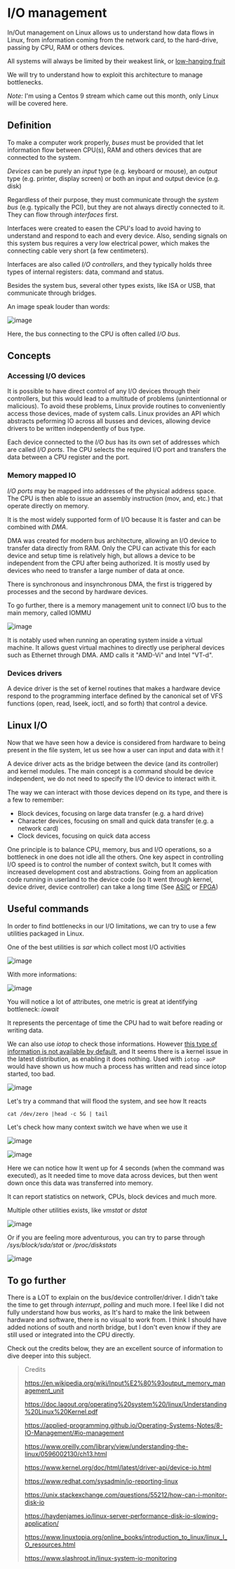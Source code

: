 # I/O management

In/Out management on Linux allows us to understand how data flows in Linux, from information coming from the network card, to the hard-drive, passing by CPU, RAM or others devices.

All systems will always be limited by their weakest link, or [low-hanging fruit](https://dictionary.cambridge.org/dictionary/english/low-hanging-fruit)

We will try to understand how to exploit this architecture to manage bottlenecks. 

_Note:_ I'm using a Centos 9 stream which came out this month, only Linux will be covered here.

## Definition

To make a computer work properly, *buses* must be provided that let information flow between CPU(s), RAM and others devices that are connected to the system.

*Devices* can be purely an *input* type (e.g. keyboard or mouse), an *output* type (e.g. printer, display screen) or both an input and output device (e.g. disk)

Regardless of their purpose, they must communicate through the *system bus* (e.g. typically the PCI), but they are not always directly connected to it. They can flow through *interfaces* first.

Interfaces were created to easen the CPU's load to avoid having to understand and respond to each and every device. Also, sending signals on this system bus requires a very low electrical power, which makes the connecting cable very short (a few centimeters).

Interfaces are also called *I/O controllers*, and they typically holds three types of internal registers: data, command and status.

Besides the system bus, several other types exists, like ISA or USB, that communicate through bridges. 

An image speak louder than words:

![image](https://user-images.githubusercontent.com/72258375/147587672-f4b525a4-9849-4581-b22e-af9fdc50c6ba.png)

Here, the bus connecting to the CPU is often called _I/O bus_.

## Concepts

### Accessing I/O devices

It is possible to have direct control of any I/O devices through their controllers, but this would lead to a multitude of problems (unintentionnal or malicious).
To avoid these problems, Linux provide routines to conveniently access those devices, made of system calls. Linux provides an API which abstracts peforming IO across all busses and devices, allowing device drivers to be written independently of bus type.

Each device connected to the _I/O bus_ has its own set of addresses which are called _I/O ports_. The CPU selects the required I/O port and transfers the data between a CPU register and the port.

### Memory mapped IO

_I/O ports_ may be mapped into addresses of the physical address space. The CPU is then able to issue an assembly instruction (mov, and, etc.) that operate directly on memory.

It is the most widely supported form of I/O because It is faster and can be combined with *DMA*.

DMA was created for modern bus architecture, allowing an I/O device to transfer data directly from RAM. Only the CPU can activate this for each device and setup time is relatively high, but allows a device to be independent from the CPU after being authorized. It is mostly used by devices who need to transfer a large number of data at once.

There is synchronous and insynchronous DMA, the first is triggered by processes and the second by hardware devices.

To go further, there is a memory management unit to connect I/O bus to the main memory, called IOMMU

![image](https://user-images.githubusercontent.com/72258375/147590194-a269bf71-4d62-44c1-b2aa-221db156a04a.png)

It is notably used when running an operating system inside a virtual machine. It allows guest virtual machines to directly use peripheral devices such as Ethernet through DMA. AMD calls it "AMD-Vi" and Intel "VT-d".

### Devices drivers

A device driver is the set of kernel routines that makes a hardware device respond to the
programming interface defined by the canonical set of VFS functions (open, read,
lseek, ioctl, and so forth) that control a device. 

## Linux I/O

Now that we have seen how a device is considered from hardware to being present in the file system, let us see how a user can input and data with it !

A device driver acts as the bridge between the device (and its controller) and kernel modules. The main concept is a command should be device independent, we do not need to specify the I/O device to interact with it.

The way we can interact with those devices depend on its type, and there is a few to remember:
- Block devices, focusing on large data transfer (e.g. a hard drive)
- Character devices, focusing on small and quick data transfer (e.g. a network card)
- Clock devices, focusing on quick data access

One principle is to balance CPU, memory, bus and I/O operations, so a bottleneck in one does not idle all the others. One key aspect in controlling I/O speed is to control the number of context switch, but It comes with increased development cost and abstractions. Going from an application code running in userland to the device code (so It went through kernel, device driver, device controller) can take a long time (See [ASIC](https://en.wikipedia.org/wiki/Application-specific_integrated_circuit) or [FPGA](https://en.wikipedia.org/wiki/Field-programmable_gate_array))

## Useful commands

In order to find bottlenecks in our I/O limitations, we can try to use a few utilities packaged in Linux.

One of the best utilities is *sar* which collect most I/O activities

![image](https://user-images.githubusercontent.com/72258375/147593072-f2632779-9464-4ddd-a119-9d01b04a120e.png)

With more informations:

![image](https://user-images.githubusercontent.com/72258375/147593182-191a3a79-5b97-499a-a665-8897e760bc91.png)

You will notice a lot of attributes, one metric is great at identifying bottleneck: *iowait*

It represents the percentage of time the CPU had to wait before reading or writing data.

We can also use _iotop_ to check those informations. However [this type of information is not available by default](https://superuser.com/questions/610581/iotop-complains-config-task-delay-acct-not-enabled-in-kernel-only-for-specific), and It seems there is a kernel issue in the latest distribution, as enabling it does nothing. Used with `iotop -aoP` would have shown us how much a process has written and read since iotop started, too bad.

![image](https://user-images.githubusercontent.com/72258375/147594482-eaa0bd1a-bc2a-4134-b784-4e4518584a93.png)

Let's try a command that will flood the system, and see how It reacts

`cat /dev/zero |head -c 5G | tail`

Let's check how many context switch we have when we use it

![image](https://user-images.githubusercontent.com/72258375/147595180-6cf3aa1d-98f1-4d73-b5bf-646cb1caca15.png)

![image](https://user-images.githubusercontent.com/72258375/147595165-f21c4eb9-68cf-4feb-8bdd-cefffaf70a88.png)

Here we can notice how It went up for 4 seconds (when the command was executed), as It needed time to move data across devices, but then went down once this data was transferred into memory.

It can report statistics on network, CPUs, block devices and much more.

Multiple other utilities exists, like _vmstat_ or _dstat_

![image](https://user-images.githubusercontent.com/72258375/147595407-3c33e90b-b22b-4e7c-a6ae-335032aba58c.png)

Or if you are feeling more adventurous, you can try to parse through _/sys/block/sda/stat_ or _/proc/diskstats_

![image](https://user-images.githubusercontent.com/72258375/147595664-c7243eaa-816e-4bc8-805e-d6a605ce2eb1.png)

## To go further

There is a LOT to explain on the bus/device controller/driver. I didn't take the time to get through _interrupt_, _polling_ and much more. I feel like I did not fully understand how bus works, as It's hard to make the link between hardware and software, there is no visual to work from. I think I should have added notions of south and north bridge, but I don't even know if they are still used or integrated into the CPU directly.

Check out the credits below, they are an excellent source of information to dive deeper into this subject.

> Credits
> 
> https://en.wikipedia.org/wiki/Input%E2%80%93output_memory_management_unit
>
> https://doc.lagout.org/operating%20system%20/linux/Understanding%20Linux%20Kernel.pdf
>
> https://applied-programming.github.io/Operating-Systems-Notes/8-IO-Management/#io-management
>
> https://www.oreilly.com/library/view/understanding-the-linux/0596002130/ch13.html
>
> https://www.kernel.org/doc/html/latest/driver-api/device-io.html
>
> https://www.redhat.com/sysadmin/io-reporting-linux
> 
> https://unix.stackexchange.com/questions/55212/how-can-i-monitor-disk-io
>
> https://haydenjames.io/linux-server-performance-disk-io-slowing-application/
>
> https://www.linuxtopia.org/online_books/introduction_to_linux/linux_I_O_resources.html
>
> https://www.slashroot.in/linux-system-io-monitoring

